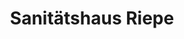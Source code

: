---
title: "Sanitätshaus Riepe"
url: /hagen/sanitaetshaus-riepe-berliner-strasse/
shop: Sanitätshaus
---